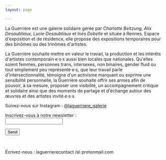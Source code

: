 ```yaml
---
layout: page

---
```

La Guerrière est une galerie solidaire gérée par _Charlotte Beltzung, Alix Desaubliaux, Lucie Desaubliaux_ et _Inès Dobelle_ et située à Rennes. Espace d'exposition et de résidence, elle propose des expositions temporaires pour des binômes ou des trinômes d'artistes.

La Guerrière souhaite mettre en valeur le travail, la production et les intérêts d'artistes contemporain·e·s·x aussi bien locales que nationales. Qu'elles soient femmes, personnes trans, intersexes, non binaires, gender fluid ou tout simplement peu représenté·e·s, que leur travail parle d'intersectionnalité, témoigne d'un activisme marquant ou exprime une sensibilité personnelle, la Guerrière souhaite offrir ses armes afin de pouvoir, à sa mesure, proposer une visibilité, un accompagnement critique et solidaire ainsi que des moments de partage et d'échange autour des œuvres et des artistes invité·e·s·x.

Suivez-nous sur Instagram : [@laguerriere_galerie](https://www.instagram.com/laguerriere_galerie/)

<form
action="https://formspree.io/f/mdoyglpg"
method="POST"

> 

<label>
Inscrivez-vous à notre newsletter :<br>
<input type="email" name="_replyto">
</label>

<button type="submit">Send</button>
</form>
<br>

<a>Écrivez-nous : laguerrierecontact /a\\ protonmail.com</a>